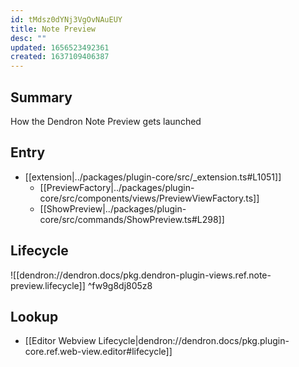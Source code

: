 ```yaml
---
id: tMdsz0dYNj3VgOvNAuEUY
title: Note Preview
desc: ""
updated: 1656523492361
created: 1637109406387
---
```


## Summary

How the Dendron Note Preview gets launched

## Entry

- [[extension|../packages/plugin-core/src/_extension.ts#L1051]]
  - [[PreviewFactory|../packages/plugin-core/src/components/views/PreviewViewFactory.ts]]
  - [[ShowPreview|../packages/plugin-core/src/commands/ShowPreview.ts#L298]]

## Lifecycle

![[dendron://dendron.docs/pkg.dendron-plugin-views.ref.note-preview.lifecycle]] ^fw9g8dj805z8

## Lookup

- [[Editor Webview Lifecycle|dendron://dendron.docs/pkg.plugin-core.ref.web-view.editor#lifecycle]]

##

